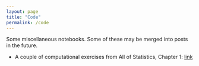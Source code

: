 ```yaml
---
layout: page
title: "Code"
permalink: /code
---
```


Some miscellaneous notebooks. Some of these may be merged into posts in the future.

- A couple of computational exercises from All of Statistics, Chapter 1: [link](_code/all_of_stats_ch1.ipynb)

